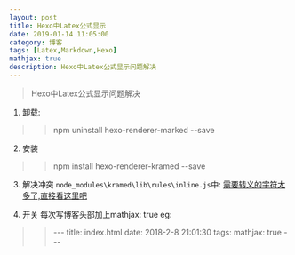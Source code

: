 ```yaml
---
layout: post
title: Hexo中Latex公式显示
date: 2019-01-14 11:05:00
category: 博客
tags: [Latex,Markdown,Hexo]
mathjax: true
description: Hexo中Latex公式显示问题解决
---
```

>Hexo中Latex公式显示问题解决

1. 卸载:
>>npm uninstall hexo-renderer-marked --save

2. 安装
>>npm install hexo-renderer-kramed --save

3. 解决冲突
`node_modules\kramed\lib\rules\inline.js`中:
[需要转义的字符太多了,直接看这里吧](https://www.jianshu.com/p/7ab21c7f0674)

4. 开关
每次写博客头部加上mathjax: true
eg:
>>\-\-\-
title: index.html
date: 2018-2-8 21:01:30
tags:
mathjax: true
\-\-\-